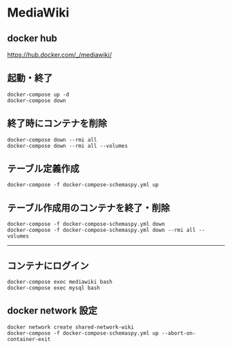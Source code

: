 # MediaWiki

## docker hub
https://hub.docker.com/_/mediawiki/  


## 起動・終了
```
docker-compose up -d
docker-compose down
```

## 終了時にコンテナを削除
```
docker-compose down --rmi all
docker-compose down --rmi all --volumes
```

## テーブル定義作成
```
docker-compose -f docker-compose-schemaspy.yml up
```

## テーブル作成用のコンテナを終了・削除
```
docker-compose -f docker-compose-schemaspy.yml down
docker-compose -f docker-compose-schemaspy.yml down --rmi all --volumes
```

____________________________________________________________________________________

## コンテナにログイン
```
docker-compose exec mediawiki bash
docker-compose exec mysql bash
```


## docker network 設定
```
docker network create shared-network-wiki
docker-compose -f docker-compose-schemaspy.yml up --abort-on-container-exit
```

